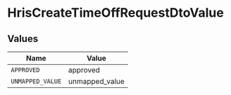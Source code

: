 # HrisCreateTimeOffRequestDtoValue


## Values

| Name             | Value            |
| ---------------- | ---------------- |
| `APPROVED`       | approved         |
| `UNMAPPED_VALUE` | unmapped_value   |